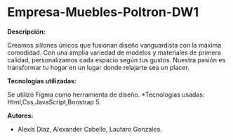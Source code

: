 # Empresa-Muebles-Poltron-DW1

**Descripción:**

Creamos sillones únicos que fusionan diseño vanguardista con la máxima comodidad. Con una amplia variedad de modelos y materiales de primera calidad, personalizamos cada espacio según tus gustos. Nuestra pasión es transformar tu hogar en un lugar donde relajarte sea un placer.


**Tecnologías utilizadas:**


Se utilizó Figma como herramienta de diseño.
*Tecnologias usadas: Html,Css,JavaScript,Boostrap 5.


**Autores:**

* Alexis Diaz, Alexander Cabello, Lautaro Gonzales.
